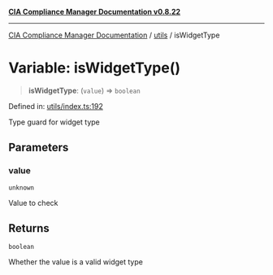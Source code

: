 [**CIA Compliance Manager Documentation v0.8.22**](../../README.md)

***

[CIA Compliance Manager Documentation](../../modules.md) / [utils](../README.md) / isWidgetType

# Variable: isWidgetType()

> **isWidgetType**: (`value`) => `boolean`

Defined in: [utils/index.ts:192](https://github.com/Hack23/cia-compliance-manager/blob/5eebba14bef5523072dd8c486c1cd0c7c18766fc/src/utils/index.ts#L192)

Type guard for widget type

## Parameters

### value

`unknown`

Value to check

## Returns

`boolean`

Whether the value is a valid widget type
